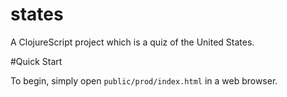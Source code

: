 # states

A ClojureScript project which is a quiz of the United States.

#Quick Start

To begin, simply open `public/prod/index.html` in a web browser.
